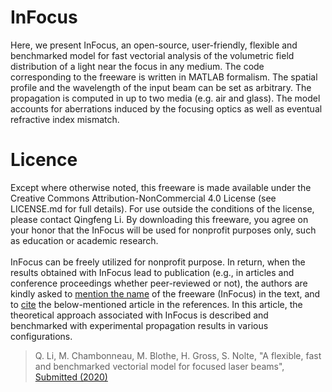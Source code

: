 # InFocus
Here, we present InFocus, an open-source, user-friendly, flexible and benchmarked model for fast vectorial analysis of the volumetric field distribution of a light near the focus in any medium. The code corresponding to the freeware is written in MATLAB formalism. The spatial profile and the wavelength of the input beam can be set as arbitrary. The propagation is computed in up to two media (e.g. air and glass). The model accounts for aberrations induced by the focusing optics as well as eventual refractive index mismatch.
# Licence
Except where otherwise noted, this freeware is made available under the Creative Commons Attribution-NonCommercial 4.0 License (see LICENSE.md for full details). For use outside the conditions of the license, please contact Qingfeng Li. By downloading this freeware, you agree on your honor that the InFocus will be used for nonprofit purposes only, such as education or academic research.\
\
InFocus can be freely utilized for nonprofit purpose. In return, when the results obtained with InFocus lead to publication (e.g., in articles and conference proceedings whether peer-reviewed or not), the authors are kindly asked to [mention the name]() of the freeware (InFocus) in the text, and to [cite]() the below-mentioned article in the references. In this article, the theoretical approach associated with InFocus is described and benchmarked with experimental propagation results in various configurations.

> Q. Li, M. Chambonneau, M. Blothe, H. Gross, S. Nolte, "A flexible, fast and benchmarked vectorial model for focused laser beams", [Submitted (2020)]()
